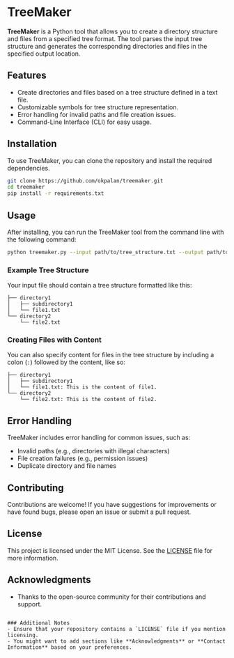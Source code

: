 
# TreeMaker

**TreeMaker** is a Python tool that allows you to create a directory structure and files from a specified tree format. The tool parses the input tree structure and generates the corresponding directories and files in the specified output location.

## Features

- Create directories and files based on a tree structure defined in a text file.
- Customizable symbols for tree structure representation.
- Error handling for invalid paths and file creation issues.
- Command-Line Interface (CLI) for easy usage.

## Installation

To use TreeMaker, you can clone the repository and install the required dependencies.

```bash
git clone https://github.com/okpalan/treemaker.git
cd treemaker
pip install -r requirements.txt
```

## Usage

After installing, you can run the TreeMaker tool from the command line with the following command:

```bash
python treemaker.py --input path/to/tree_structure.txt --output path/to/output_directory
```

### Example Tree Structure

Your input file should contain a tree structure formatted like this:

```
├── directory1
│   ├── subdirectory1
│   └── file1.txt
└── directory2
    └── file2.txt
```

### Creating Files with Content

You can also specify content for files in the tree structure by including a colon (`:`) followed by the content, like so:

```
├── directory1
│   ├── subdirectory1
│   └── file1.txt: This is the content of file1.
└── directory2
    └── file2.txt: This is the content of file2.
```

## Error Handling

TreeMaker includes error handling for common issues, such as:
- Invalid paths (e.g., directories with illegal characters)
- File creation failures (e.g., permission issues)
- Duplicate directory and file names

## Contributing

Contributions are welcome! If you have suggestions for improvements or have found bugs, please open an issue or submit a pull request. 

## License

This project is licensed under the MIT License. See the [LICENSE](LICENSE) file for more information.

## Acknowledgments

- Thanks to the open-source community for their contributions and support.
```

### Additional Notes
- Ensure that your repository contains a `LICENSE` file if you mention licensing.
- You might want to add sections like **Acknowledgments** or **Contact Information** based on your preferences.

